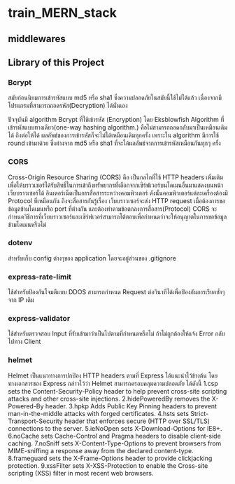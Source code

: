 # train_MERN_stack

## middlewares  
## Library of this Project  
### Bcrypt
สมัยก่อนนิยมการเข้ารหัสแบบ md5 หรือ sha1 ซึ่งความปลอดภัยในสมัยนี้ใช้ไม่ได้แล้ว เนื่องจากมีโปรแกรมที่สามารถถอดรหัส(Decryption) ได้นั่นเอง

ปัจจุบันมี algorithm Bcrypt  ที่ใช้เข้ารหัส (Encryption) โดย Eksblowfish Algorithm ที่เข้ารหัสแบบทางเดียว(one-way hashing algorithm.) คือไม่สามารถถอดกลับมาเป็นเหมือนเดิมได้ ถึงต่อให้ได้ ผลลัพธ์ของการเข้ารหัสก็จะไม่ได้เหมือนเดิมทุกครั้ง เพราะใน algorithm มีการใช้ round เข้ามาด้วย ซึ่งต่างจาก md5 หรือ sha1 ที่จะได้ผลลัพธ์จากการเข้ารหัสเหมือนกันทุกๆ ครั้ง  

### CORS
Cross-Origin Resource Sharing (CORS)
คือ เป็นกลไกที่ใช้ HTTP headers เพิ่มเติมเพื่อให้บราวเซอร์ได้รับสิทธิ์ในการเข้าถึงทรัพยากรที่เลือกจากเซิร์ฟเวอร์บนโดเมนอื่นมาแสดงบนหน้าเว็บบราวเซอร์ได้ อินเตอร์เน็ตเป็นการสื่อสารระหว่างคอมพิวเตอร์ ดังนั้นคอมพิวเตอร์แต่ละเครื่องต้องมี Protocol ที่เหมือนกัน ถึงจะสื่อสารกันรู้เรื่อง เว็บบราวเซอร์จะส่ง HTTP request เมื่อต้องการขอข้อมูลข้ามโดเมนหรือ port ที่ต่างกัน และต้องทำตามข้อตกลงการสื่อสาร(Protocol)
CORS จะกำหนดวิธีการที่เว็บบราวเซอร์และเซิร์ฟเวอร์สามารถโต้ตอบเพื่อกำหนดว่าจะให้อนุญาตในการขอข้อมูลข้ามโดเมนหรือไม่  

### dotenv
สำหรับเก็บ config ต่างๆของ application โดยจะอยู่ส่วนของ .gitignore

### express-rate-limit
ใช้สำหรับป้องกันโจมตีแบบ DDOS สามารถกำหนด Request ต่อวินาทีได้เพื่อป้องกันการเรียกซ้ำๆจาก IP เดิม

### express-validator 
ใช้สำหรับตรวจสอบ Input ที่รับเข้ามาว่าเป็นไปตามที่กำหนดหรือไม่ ถ้าไม่ถูกต้องให้แจ้ง Error กลับไปทาง Client

### helmet
Helmet เป็นแนวทางการปกป้อง HTTP headers ตามที่ Express ได้แนะนำไว้ข้างต้น โดยทางเอกสารของ Express กล่าวไว้ว่า Helmet สามารถครอบคลุมความปลอดภัย ได้ดังนี้
1.csp sets the Content-Security-Policy header to help prevent cross-site scripting attacks and other cross-site injections.
2.hidePoweredBy removes the X-Powered-By header.
3.hpkp Adds Public Key Pinning headers to prevent man-in-the-middle attacks with forged certificates.
4.hsts sets Strict-Transport-Security header that enforces secure (HTTP over SSL/TLS) connections to the server.
5.ieNoOpen sets X-Download-Options for IE8+.
6.noCache sets Cache-Control and Pragma headers to disable client-side caching.
7.noSniff sets X-Content-Type-Options to prevent browsers from MIME-sniffing a response away from the declared content-type.
8.frameguard sets the X-Frame-Options header to provide clickjacking protection.
9.xssFilter sets X-XSS-Protection to enable the Cross-site scripting (XSS) filter in most recent web browsers.


